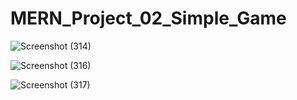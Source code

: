 # MERN_Project_02_Simple_Game

![Screenshot (314)](https://user-images.githubusercontent.com/69201796/179353246-492ce86a-06f4-41e1-adc5-e5066f6bcbe6.png)



![Screenshot (316)](https://user-images.githubusercontent.com/69201796/179353252-2ea003e0-08ae-42a6-8e85-32648f4a03ee.png)



![Screenshot (317)](https://user-images.githubusercontent.com/69201796/179353231-7536811f-0640-402b-a5b3-e69706801644.png)
